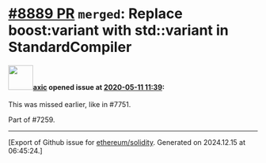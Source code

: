 # [\#8889 PR](https://github.com/ethereum/solidity/pull/8889) `merged`: Replace boost:variant with std::variant in StandardCompiler

#### <img src="https://avatars.githubusercontent.com/u/20340?v=4" width="50">[axic](https://github.com/axic) opened issue at [2020-05-11 11:39](https://github.com/ethereum/solidity/pull/8889):

This was missed earlier, like in #7751.

Part of #7259.




-------------------------------------------------------------------------------



[Export of Github issue for [ethereum/solidity](https://github.com/ethereum/solidity). Generated on 2024.12.15 at 06:45:24.]
